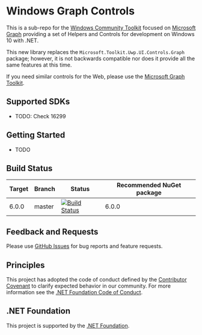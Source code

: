 # Windows Graph Controls

This is a sub-repo for the [Windows Community Toolkit](https://aka.ms/wct) focused on [Microsoft Graph](https://developer.microsoft.com/en-us/graph/) providing a set of Helpers and Controls for development on Windows 10 with .NET.

This new library replaces the `Microsoft.Toolkit.Uwp.UI.Controls.Graph` package; however, it is not backwards compatible nor does it provide all the same features at this time.

If you need similar controls for the Web, please use the [Microsoft Graph Toolkit](https://aka.ms/mgt).

## <a name="supported"></a> Supported SDKs
* TODO: Check 16299

## <a name="documentation"></a> Getting Started
* TODO

## Build Status
| Target | Branch | Status | Recommended NuGet package |
| ------ | ------ | ------ | ------ |
| 6.0.0  | master | [![Build Status](https://dev.azure.com/dotnet/WindowsCommunityToolkit/_apis/build/status/windows-toolkit.Graph-Controls?branchName=master)](https://dev.azure.com/dotnet/WindowsCommunityToolkit/_build) | 6.0.0 |

## Feedback and Requests
Please use [GitHub Issues](https://github.com/windows-toolkit/Graph-Controls/issues) for bug reports and feature requests.

## Principles
This project has adopted the code of conduct defined by the [Contributor Covenant](http://contributor-covenant.org/)
to clarify expected behavior in our community.
For more information see the [.NET Foundation Code of Conduct](http://dotnetfoundation.org/code-of-conduct).

## .NET Foundation
This project is supported by the [.NET Foundation](http://dotnetfoundation.org).
